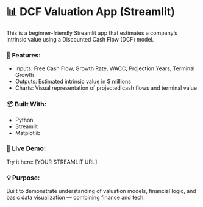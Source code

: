 # 📊 DCF Valuation App (Streamlit)

This is a beginner-friendly Streamlit app that estimates a company’s intrinsic value using a Discounted Cash Flow (DCF) model.

### 🔧 Features:
- Inputs: Free Cash Flow, Growth Rate, WACC, Projection Years, Terminal Growth
- Outputs: Estimated intrinsic value in $ millions
- Charts: Visual representation of projected cash flows and terminal value

### 📦 Built With:
- Python
- Streamlit
- Matplotlib

### 🚀 Live Demo:
Try it here: [YOUR STREAMLIT URL]

### 💡 Purpose:
Built to demonstrate understanding of valuation models, financial logic, and basic data visualization — combining finance and tech.
